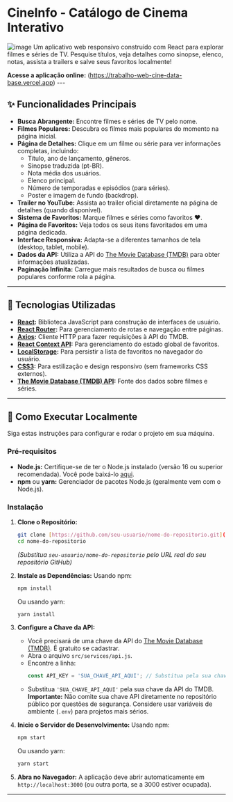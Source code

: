# CineInfo - Catálogo de Cinema Interativo

![image](https://github.com/user-attachments/assets/0709fa5f-73df-4dad-b599-7a317140706a)
 Um aplicativo web responsivo construído com React para explorar filmes e séries de TV. Pesquise títulos, veja detalhes como sinopse, elenco, notas, assista a trailers e salve seus favoritos localmente!

**Acesse a aplicação online:** (https://trabalho-web-cine-data-base.vercel.app) ---

## ✨ Funcionalidades Principais

* **Busca Abrangente:** Encontre filmes e séries de TV pelo nome.
* **Filmes Populares:** Descubra os filmes mais populares do momento na página inicial.
* **Página de Detalhes:** Clique em um filme ou série para ver informações completas, incluindo:
    * Título, ano de lançamento, gêneros.
    * Sinopse traduzida (pt-BR).
    * Nota média dos usuários.
    * Elenco principal.
    * Número de temporadas e episódios (para séries).
    * Poster e imagem de fundo (backdrop).
* **Trailer no YouTube:** Assista ao trailer oficial diretamente na página de detalhes (quando disponível).
* **Sistema de Favoritos:** Marque filmes e séries como favoritos ❤️.
* **Página de Favoritos:** Veja todos os seus itens favoritados em uma página dedicada.
* **Interface Responsiva:** Adapta-se a diferentes tamanhos de tela (desktop, tablet, mobile).
* **Dados da API:** Utiliza a API do [The Movie Database (TMDB)](https://www.themoviedb.org/) para obter informações atualizadas.
* **Paginação Infinita:** Carregue mais resultados de busca ou filmes populares conforme rola a página.
  

---

## 🚀 Tecnologias Utilizadas

* **[React](https://reactjs.org/):** Biblioteca JavaScript para construção de interfaces de usuário.
* **[React Router](https://reactrouter.com/):** Para gerenciamento de rotas e navegação entre páginas.
* **[Axios](https://axios-http.com/):** Cliente HTTP para fazer requisições à API do TMDB.
* **[React Context API](https://reactjs.org/docs/context.html):** Para gerenciamento do estado global de favoritos.
* **[LocalStorage](https://developer.mozilla.org/pt-BR/docs/Web/API/Window/localStorage):** Para persistir a lista de favoritos no navegador do usuário.
* **[CSS3](https://developer.mozilla.org/pt-BR/docs/Web/CSS):** Para estilização e design responsivo (sem frameworks CSS externos).
* **[The Movie Database (TMDB) API](https://developer.themoviedb.org/docs):** Fonte dos dados sobre filmes e séries.

---

## 🔧 Como Executar Localmente

Siga estas instruções para configurar e rodar o projeto em sua máquina.

### Pré-requisitos

* **Node.js:** Certifique-se de ter o Node.js instalado (versão 16 ou superior recomendada). Você pode baixá-lo [aqui](https://nodejs.org/).
* **npm** ou **yarn:** Gerenciador de pacotes Node.js (geralmente vem com o Node.js).

### Instalação

1.  **Clone o Repositório:**
    ```bash
    git clone [https://github.com/seu-usuario/nome-do-repositorio.git](https://github.com/seu-usuario/nome-do-repositorio.git)
    cd nome-do-repositorio
    ```
    *(Substitua `seu-usuario/nome-do-repositorio` pelo URL real do seu repositório GitHub)*

2.  **Instale as Dependências:**
    Usando npm:
    ```bash
    npm install
    ```
    Ou usando yarn:
    ```bash
    yarn install
    ```

3.  **Configure a Chave da API:**
    * Você precisará de uma chave da API do [The Movie Database (TMDB)](https://www.themoviedb.org/settings/api). É gratuito se cadastrar.
    * Abra o arquivo `src/services/api.js`.
    * Encontre a linha:
        ```javascript
        const API_KEY = 'SUA_CHAVE_API_AQUI'; // Substitua pela sua chave real
        ```
    * Substitua `'SUA_CHAVE_API_AQUI'` pela sua chave da API do TMDB. **Importante:** Não comite sua chave API diretamente no repositório público por questões de segurança. Considere usar variáveis de ambiente (`.env`) para projetos mais sérios.

4.  **Inicie o Servidor de Desenvolvimento:**
    Usando npm:
    ```bash
    npm start
    ```
    Ou usando yarn:
    ```bash
    yarn start
    ```

5.  **Abra no Navegador:**
    A aplicação deve abrir automaticamente em `http://localhost:3000` (ou outra porta, se a 3000 estiver ocupada).

---
